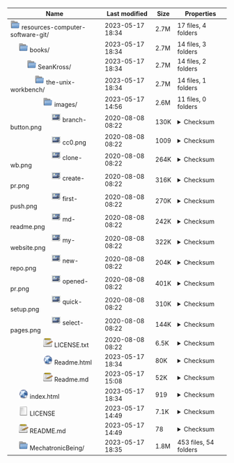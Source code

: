 | Name | Last modified | Size | Properties |  
| ---- | ------------- | ---- | ---------- |  
| <a href="../../../../../../" style='text-decoration: none; border-spacing: 0; border-width: 0;'><img class='file-icon' style='height: 22px;' src='../../../MechatronicBeing/images/tango-icon-library/32x32/places/folder.png'/>&nbsp;resources-computer-software-git/</a> | 2023-05-17 18:34 | 2.7M | 17 files, 4 folders |  
| &nbsp;&nbsp;&nbsp;&nbsp;&nbsp;<a href="../../../../../..//tree/main/books/" style='text-decoration: none; border-spacing: 0; border-width: 0;'><img class='file-icon' style='height: 22px;' src='../../../MechatronicBeing/images/tango-icon-library/32x32/places/folder.png'/>&nbsp;books/</a> | 2023-05-17 18:34 | 2.7M | 14 files, 3 folders |  
| &nbsp;&nbsp;&nbsp;&nbsp;&nbsp;&nbsp;&nbsp;&nbsp;&nbsp;&nbsp;<a href="../../../../../..//tree/main/books/SeanKross/" style='text-decoration: none; border-spacing: 0; border-width: 0;'><img class='file-icon' style='height: 22px;' src='../../../MechatronicBeing/images/tango-icon-library/32x32/places/folder.png'/>&nbsp;SeanKross/</a> | 2023-05-17 18:34 | 2.7M | 14 files, 2 folders |  
| &nbsp;&nbsp;&nbsp;&nbsp;&nbsp;&nbsp;&nbsp;&nbsp;&nbsp;&nbsp;&nbsp;&nbsp;&nbsp;&nbsp;&nbsp;<a href="../../../../../..//tree/main/books/SeanKross/the-unix-workbench/" style='text-decoration: none; border-spacing: 0; border-width: 0;'><img class='file-icon' style='height: 22px;' src='../../../MechatronicBeing/images/tango-icon-library/32x32/places/folder.png'/>&nbsp;the-unix-workbench/</a> | 2023-05-17 18:34 | 2.7M | 14 files, 1 folders |  
| &nbsp;&nbsp;&nbsp;&nbsp;&nbsp;&nbsp;&nbsp;&nbsp;&nbsp;&nbsp;&nbsp;&nbsp;&nbsp;&nbsp;&nbsp;&nbsp;&nbsp;&nbsp;&nbsp;&nbsp;<a href="../../../../../..//tree/main/books/SeanKross/the-unix-workbench/images/" style='text-decoration: none; border-spacing: 0; border-width: 0;'><img class='file-icon' style='height: 22px;' src='../../../MechatronicBeing/images/tango-icon-library/32x32/places/folder.png'/>&nbsp;images/</a> | 2023-05-17 14:56 | 2.6M | 11 files, 0 folders |  
| &nbsp;&nbsp;&nbsp;&nbsp;&nbsp;&nbsp;&nbsp;&nbsp;&nbsp;&nbsp;&nbsp;&nbsp;&nbsp;&nbsp;&nbsp;&nbsp;&nbsp;&nbsp;&nbsp;&nbsp;&nbsp;&nbsp;&nbsp;&nbsp;&nbsp;<a href="../../../../../..//blob/main/books/SeanKross/the-unix-workbench/images/branch-button.png" style='text-decoration: none; border-spacing: 0; border-width: 0;'><img class='file-icon' style='height: 22px;' src='../../../MechatronicBeing/images/tango-icon-library/32x32/mimetypes/image-x-generic.png'/>&nbsp;branch-button.png</a> | 2020-08-08 08:22 | 130K | <details><summary>Checksum</summary><span>2d34189b829f59a3b263373ca18ef60988fa70eb7148ffc69dd93322adfe0a65</span></details> |  
| &nbsp;&nbsp;&nbsp;&nbsp;&nbsp;&nbsp;&nbsp;&nbsp;&nbsp;&nbsp;&nbsp;&nbsp;&nbsp;&nbsp;&nbsp;&nbsp;&nbsp;&nbsp;&nbsp;&nbsp;&nbsp;&nbsp;&nbsp;&nbsp;&nbsp;<a href="../../../../../..//blob/main/books/SeanKross/the-unix-workbench/images/cc0.png" style='text-decoration: none; border-spacing: 0; border-width: 0;'><img class='file-icon' style='height: 22px;' src='../../../MechatronicBeing/images/tango-icon-library/32x32/mimetypes/image-x-generic.png'/>&nbsp;cc0.png</a> | 2020-08-08 08:22 | 1009 | <details><summary>Checksum</summary><span>3da43a6c47f22bd63963aac885875e968daff3ac0452649ac7c20a77b5c259e6</span></details> |  
| &nbsp;&nbsp;&nbsp;&nbsp;&nbsp;&nbsp;&nbsp;&nbsp;&nbsp;&nbsp;&nbsp;&nbsp;&nbsp;&nbsp;&nbsp;&nbsp;&nbsp;&nbsp;&nbsp;&nbsp;&nbsp;&nbsp;&nbsp;&nbsp;&nbsp;<a href="../../../../../..//blob/main/books/SeanKross/the-unix-workbench/images/clone-wb.png" style='text-decoration: none; border-spacing: 0; border-width: 0;'><img class='file-icon' style='height: 22px;' src='../../../MechatronicBeing/images/tango-icon-library/32x32/mimetypes/image-x-generic.png'/>&nbsp;clone-wb.png</a> | 2020-08-08 08:22 | 264K | <details><summary>Checksum</summary><span>20ded3c5c3e029c484b88f48fdd49347c8114131c3ee7ce7b5f36e22466b5418</span></details> |  
| &nbsp;&nbsp;&nbsp;&nbsp;&nbsp;&nbsp;&nbsp;&nbsp;&nbsp;&nbsp;&nbsp;&nbsp;&nbsp;&nbsp;&nbsp;&nbsp;&nbsp;&nbsp;&nbsp;&nbsp;&nbsp;&nbsp;&nbsp;&nbsp;&nbsp;<a href="../../../../../..//blob/main/books/SeanKross/the-unix-workbench/images/create-pr.png" style='text-decoration: none; border-spacing: 0; border-width: 0;'><img class='file-icon' style='height: 22px;' src='../../../MechatronicBeing/images/tango-icon-library/32x32/mimetypes/image-x-generic.png'/>&nbsp;create-pr.png</a> | 2020-08-08 08:22 | 316K | <details><summary>Checksum</summary><span>247291a9a3350905883547c60a6846d79d47362bb2689aab11524a081c51f61d</span></details> |  
| &nbsp;&nbsp;&nbsp;&nbsp;&nbsp;&nbsp;&nbsp;&nbsp;&nbsp;&nbsp;&nbsp;&nbsp;&nbsp;&nbsp;&nbsp;&nbsp;&nbsp;&nbsp;&nbsp;&nbsp;&nbsp;&nbsp;&nbsp;&nbsp;&nbsp;<a href="../../../../../..//blob/main/books/SeanKross/the-unix-workbench/images/first-push.png" style='text-decoration: none; border-spacing: 0; border-width: 0;'><img class='file-icon' style='height: 22px;' src='../../../MechatronicBeing/images/tango-icon-library/32x32/mimetypes/image-x-generic.png'/>&nbsp;first-push.png</a> | 2020-08-08 08:22 | 270K | <details><summary>Checksum</summary><span>7dcd4437381be710e6e1fdd4ea3605f91c91b56a5c082804a4a46f6856a6b009</span></details> |  
| &nbsp;&nbsp;&nbsp;&nbsp;&nbsp;&nbsp;&nbsp;&nbsp;&nbsp;&nbsp;&nbsp;&nbsp;&nbsp;&nbsp;&nbsp;&nbsp;&nbsp;&nbsp;&nbsp;&nbsp;&nbsp;&nbsp;&nbsp;&nbsp;&nbsp;<a href="../../../../../..//blob/main/books/SeanKross/the-unix-workbench/images/md-readme.png" style='text-decoration: none; border-spacing: 0; border-width: 0;'><img class='file-icon' style='height: 22px;' src='../../../MechatronicBeing/images/tango-icon-library/32x32/mimetypes/image-x-generic.png'/>&nbsp;md-readme.png</a> | 2020-08-08 08:22 | 242K | <details><summary>Checksum</summary><span>458d4ed88eb0f2ad1012b999e48d1d6e1da3f8279fb7c41ac52fa6f2157bfa9c</span></details> |  
| &nbsp;&nbsp;&nbsp;&nbsp;&nbsp;&nbsp;&nbsp;&nbsp;&nbsp;&nbsp;&nbsp;&nbsp;&nbsp;&nbsp;&nbsp;&nbsp;&nbsp;&nbsp;&nbsp;&nbsp;&nbsp;&nbsp;&nbsp;&nbsp;&nbsp;<a href="../../../../../..//blob/main/books/SeanKross/the-unix-workbench/images/my-website.png" style='text-decoration: none; border-spacing: 0; border-width: 0;'><img class='file-icon' style='height: 22px;' src='../../../MechatronicBeing/images/tango-icon-library/32x32/mimetypes/image-x-generic.png'/>&nbsp;my-website.png</a> | 2020-08-08 08:22 | 322K | <details><summary>Checksum</summary><span>59e38a8472578f476748d54f8520f44312462d32733fb8b99abce1cbcd446a2a</span></details> |  
| &nbsp;&nbsp;&nbsp;&nbsp;&nbsp;&nbsp;&nbsp;&nbsp;&nbsp;&nbsp;&nbsp;&nbsp;&nbsp;&nbsp;&nbsp;&nbsp;&nbsp;&nbsp;&nbsp;&nbsp;&nbsp;&nbsp;&nbsp;&nbsp;&nbsp;<a href="../../../../../..//blob/main/books/SeanKross/the-unix-workbench/images/new-repo.png" style='text-decoration: none; border-spacing: 0; border-width: 0;'><img class='file-icon' style='height: 22px;' src='../../../MechatronicBeing/images/tango-icon-library/32x32/mimetypes/image-x-generic.png'/>&nbsp;new-repo.png</a> | 2020-08-08 08:22 | 204K | <details><summary>Checksum</summary><span>d26267920aeacd4ad2c5b5781ea31a5c514f52e13683dda0438139925c93ea16</span></details> |  
| &nbsp;&nbsp;&nbsp;&nbsp;&nbsp;&nbsp;&nbsp;&nbsp;&nbsp;&nbsp;&nbsp;&nbsp;&nbsp;&nbsp;&nbsp;&nbsp;&nbsp;&nbsp;&nbsp;&nbsp;&nbsp;&nbsp;&nbsp;&nbsp;&nbsp;<a href="../../../../../..//blob/main/books/SeanKross/the-unix-workbench/images/opened-pr.png" style='text-decoration: none; border-spacing: 0; border-width: 0;'><img class='file-icon' style='height: 22px;' src='../../../MechatronicBeing/images/tango-icon-library/32x32/mimetypes/image-x-generic.png'/>&nbsp;opened-pr.png</a> | 2020-08-08 08:22 | 401K | <details><summary>Checksum</summary><span>09b0bf8652924c2c6255099a9f69cc5c2c77a9d11f64e5d5d7f08a70a1b44641</span></details> |  
| &nbsp;&nbsp;&nbsp;&nbsp;&nbsp;&nbsp;&nbsp;&nbsp;&nbsp;&nbsp;&nbsp;&nbsp;&nbsp;&nbsp;&nbsp;&nbsp;&nbsp;&nbsp;&nbsp;&nbsp;&nbsp;&nbsp;&nbsp;&nbsp;&nbsp;<a href="../../../../../..//blob/main/books/SeanKross/the-unix-workbench/images/quick-setup.png" style='text-decoration: none; border-spacing: 0; border-width: 0;'><img class='file-icon' style='height: 22px;' src='../../../MechatronicBeing/images/tango-icon-library/32x32/mimetypes/image-x-generic.png'/>&nbsp;quick-setup.png</a> | 2020-08-08 08:22 | 310K | <details><summary>Checksum</summary><span>5e82afe90dde7b8f8561138957bf0ea0aedda6175d2084811a918f25fc17fda8</span></details> |  
| &nbsp;&nbsp;&nbsp;&nbsp;&nbsp;&nbsp;&nbsp;&nbsp;&nbsp;&nbsp;&nbsp;&nbsp;&nbsp;&nbsp;&nbsp;&nbsp;&nbsp;&nbsp;&nbsp;&nbsp;&nbsp;&nbsp;&nbsp;&nbsp;&nbsp;<a href="../../../../../..//blob/main/books/SeanKross/the-unix-workbench/images/select-pages.png" style='text-decoration: none; border-spacing: 0; border-width: 0;'><img class='file-icon' style='height: 22px;' src='../../../MechatronicBeing/images/tango-icon-library/32x32/mimetypes/image-x-generic.png'/>&nbsp;select-pages.png</a> | 2020-08-08 08:22 | 144K | <details><summary>Checksum</summary><span>8170409ff23ed44572961e6d49f01ef1243c3974cc199f50bcd4371aae3a0a4b</span></details> |  
| &nbsp;&nbsp;&nbsp;&nbsp;&nbsp;&nbsp;&nbsp;&nbsp;&nbsp;&nbsp;&nbsp;&nbsp;&nbsp;&nbsp;&nbsp;&nbsp;&nbsp;&nbsp;&nbsp;&nbsp;<a href="../../../../../..//blob/main/books/SeanKross/the-unix-workbench/LICENSE.txt" style='text-decoration: none; border-spacing: 0; border-width: 0;'><img class='file-icon' style='height: 22px;' src='../../../MechatronicBeing/images/tango-icon-library/32x32/apps/accessories-text-editor.png'/>&nbsp;LICENSE.txt</a> | 2020-08-08 08:22 | 6.5K | <details><summary>Checksum</summary><span>5537d4d10b76b81b6e8dfd8b644480a4b1efa332fbb0cdb61126c5be781ef7b4</span></details> |  
| &nbsp;&nbsp;&nbsp;&nbsp;&nbsp;&nbsp;&nbsp;&nbsp;&nbsp;&nbsp;&nbsp;&nbsp;&nbsp;&nbsp;&nbsp;&nbsp;&nbsp;&nbsp;&nbsp;&nbsp;<a href="../../../../../..//blob/main/books/SeanKross/the-unix-workbench/Readme.html" style='text-decoration: none; border-spacing: 0; border-width: 0;'><img class='file-icon' style='height: 22px;' src='../../../MechatronicBeing/images/tango-icon-library/32x32/categories/applications-internet.png'/>&nbsp;Readme.html</a> | 2023-05-17 18:34 | 80K | <details><summary>Checksum</summary><span>45cbc3988e3411bfdba8f909e75234e23d1b77d98d9bbbd14c572f1a8262bf59</span></details> |  
| &nbsp;&nbsp;&nbsp;&nbsp;&nbsp;&nbsp;&nbsp;&nbsp;&nbsp;&nbsp;&nbsp;&nbsp;&nbsp;&nbsp;&nbsp;&nbsp;&nbsp;&nbsp;&nbsp;&nbsp;<a href="../../../../../..//blob/main/books/SeanKross/the-unix-workbench/Readme.md" style='text-decoration: none; border-spacing: 0; border-width: 0;'><img class='file-icon' style='height: 22px;' src='../../../MechatronicBeing/images/tango-icon-library/32x32/apps/accessories-text-editor.png'/>&nbsp;Readme.md</a> | 2023-05-17 15:08 | 52K | <details><summary>Checksum</summary><span>865569f297117d475ef5d31ec3f2dd76c0a2f353ea0cc9ace8a5bc4cc6abeb28</span></details> |  
| &nbsp;&nbsp;&nbsp;&nbsp;&nbsp;<a href="../../../../../..//blob/main/index.html" style='text-decoration: none; border-spacing: 0; border-width: 0;'><img class='file-icon' style='height: 22px;' src='../../../MechatronicBeing/images/tango-icon-library/32x32/categories/applications-internet.png'/>&nbsp;index.html</a> | 2023-05-17 18:34 | 919 | <details><summary>Checksum</summary><span>3179a49511de28da6124fa0abd66f3d3f999bcd3f8baf249983c6553c52902fc</span></details> |  
| &nbsp;&nbsp;&nbsp;&nbsp;&nbsp;<a href="../../../../../..//blob/main/LICENSE" style='text-decoration: none; border-spacing: 0; border-width: 0;'><img class='file-icon' style='height: 22px;' src='../../../MechatronicBeing/images/tango-icon-library/32x32/mimetypes/text-x-generic-template.png'/>&nbsp;LICENSE</a> | 2023-05-17 14:49 | 7.1K | <details><summary>Checksum</summary><span>f4e7f373b9b996950337e8d41a4a2939c2d90b7725e9baf3d5084a22717ad328</span></details> |  
| &nbsp;&nbsp;&nbsp;&nbsp;&nbsp;<a href="../../../../../..//blob/main/README.md" style='text-decoration: none; border-spacing: 0; border-width: 0;'><img class='file-icon' style='height: 22px;' src='../../../MechatronicBeing/images/tango-icon-library/32x32/apps/accessories-text-editor.png'/>&nbsp;README.md</a> | 2023-05-17 14:49 | 78 | <details><summary>Checksum</summary><span>6d873d8ac41711005a7d5e5a7539f78f78545ac05fe2eea8cb6b1712e827d1df</span></details> |  
| &nbsp;&nbsp;&nbsp;&nbsp;&nbsp;<a href="../../../../../..//tree/main/MechatronicBeing/" style='text-decoration: none; border-spacing: 0; border-width: 0;'><img class='file-icon' style='height: 22px;' src='../../../MechatronicBeing/images/tango-icon-library/32x32/places/folder.png'/>&nbsp;MechatronicBeing/</a> | 2023-05-17 18:35 | 1.8M | 453 files, 54 folders |  
